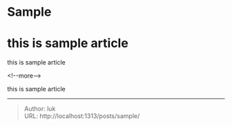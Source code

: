 # Sample


# this is sample article

this is sample article

&lt;!--more--&gt;

this is sample article


---

> Author: luk  
> URL: http://localhost:1313/posts/sample/  

